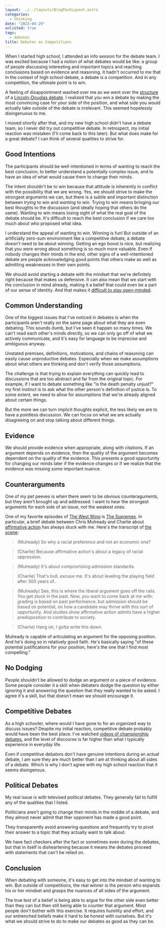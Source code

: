 ```yaml
---
layout: ../../layouts/BlogPostLayout.astro
categories:
  - thinking
date: "2023-04-29"
unlisted: true
tags:
  - debates
title: Debates as Competitions
---
```


When I started high school, I attended an info session for the debate team. I
was excited because I had a notion of what debates would be like: a group of
people discussing interesting and important topics and reaching conclusions
based on evidence and reasoning. It hadn't occurred to me that in the context of
high school debate, a debate is a competition. And in any competition, the
ultimate point is to win.

A feeling of disappointment washed over me as we went over the
[structure](https://www.youtube.com/watch?v=Vov8e-Ic6mQ) of a [Lincoln-Douglas
debate](https://en.wikipedia.org/wiki/Lincoln%E2%80%93Douglas_debate_format). I
realized that you win a debate by making the most convincing case for your side
of the position, and what side you would actually take outside of the debate is
irrelevant. This seemed hopelessly disingenuous to me.

I moved shortly after that, and my new high school didn't have a debate team, so
I never did try out competitive debate. In retrospect, my initial reaction was
mistaken (I'll come back to this later). But what does make for a great debate?
I can think of several qualities to strive for.

## Good Intentions

The participants should be well-intentioned in terms of wanting to reach the
best conclusion, to better understand a potentially complex issue, and to have
an idea of what would cause them to change their minds.

The intent shouldn't be to win because that attitude is inherently in conflict
with the possibility that we are wrong. Yes, we should strive to make the
strongest arguments we can, but there is a subtle and important distinction
between *trying* to win and *wanting* to win. Trying to win means bringing our
best thoughts to the discussion (and ideally hoping that others do the same).
Wanting to win means losing sight of what the real goal of the debate should be.
It's difficult to reach the best conclusion if we care too much about who
proposed what idea.

I understand the appeal of wanting to win. Winning is fun! But outside of an
artificially zero-sum environment like a competitive debate, a debate doesn't
need to be about winning. Getting an ego boost is nice, but realizing that you
were wrong about something is so much more valuable. Even if nobody changes
their minds in the end, other signs of a well-intentioned debate are people
acknowledging good points that others make as well as admitting weaknesses in
their own points.

We should avoid starting a debate with the mindset that we're definitely right
because that makes us defensive. It can also mean that we start with the
conclusion in mind already, making it a belief that could even be a part of our
sense of identity. And that makes it [difficult to stay
open-minded](http://www.paulgraham.com/identity.html).

## Common Understanding

One of the biggest issues that I've noticed in debates is when the participants
aren't really on the same page about what they are even debating. This sounds
dumb, but I've seen it happen so many times. We can't read each other's minds
directly, so we can only go off of what we actively communicate, and it's easy
for language to be imprecise and ambiguous anyway.

Unstated premises, definitions, motivations, and chains of reasoning can easily
cause unproductive debates. Especially when we make assumptions about what
others are thinking and don't verify those assumptions.

The challenge is that trying to explain everything can quickly lead to
discussions that are too abstract and far from the original topic. For example,
if I want to debate something like "is the death penalty unjust?" my first
instinct is to ask what the other person's definition of justice is. To some
extent, we need to allow for assumptions that we're already aligned about
certain things.

But the more we can turn implicit thoughts explicit, the less likely we are to
have a pointless discussion. We can focus on what we are actually disagreeing on
and stop talking about different things.

## Evidence

We should provide evidence when appropriate, along with citations. If an
argument depends on evidence, then the quality of the argument becomes dependent
on the quality of the evidence. This presents a good opportunity for changing
our minds later if the evidence changes or if we realize that the evidence was
missing some important nuance.

## Counterarguments

One of my pet peeves is when there seem to be obvious counteraguments, but they
aren't brought up and addressed. I want to hear the strongest arguments for each
side of an issue, not the weakest ones.

One of my favorite episodes of [The West
Wing](https://en.wikipedia.org/wiki/The_West_Wing) is [The
Supremes](https://en.wikipedia.org/wiki/The_Supremes_(The_West_Wing)). In
particular, a brief debate between Chris Mulready and Charlie about [affirmative
action](https://en.wikipedia.org/wiki/Affirmative_action) has always stuck with
me. Here's the transcript of [the scene](https://youtu.be/q4m-3Eo3suE?t=40):

> (Mulready) So why a racial preference and not an economic one?

> (Charlie) Because affirmative action's about a legacy of racial oppression.

> (Mulready) It's about compromising admission standards.

> (Charlie) That's bull..excuse me. It's about leveling the playing field after
> 300 years of..

> (Mulready) See, this is where the liberal argument goes off the rails. You
> get stuck in the past. Now, you want to come back at me with: grading is
> based on past performance, but admission should be based on potential, on how
> a candidate may thrive with this sort of opportunity. And studies show
> affirmative action admits have a higher predisposition to contribute to
> society.

> (Charlie) Hang on, I gotta write this down.

Mulready is capable of articulating an argument for the opposing position. And
he's doing so in relatively good faith. He's basically saying "of these
potential justifications for your position, here's the one that I find most
compelling."

## No Dodging

People shouldn't be allowed to dodge an argument or a piece of evidence. Some
people consider it a skill when debaters dodge the question by either ignoring
it and answering the question that they really wanted to be asked. I agree it's
a skill, but that doesn't mean we should encourage it.

## Competitive Debates

As a high schooler, where would I have gone to for an organized way to discuss
issues? Despite my initial reaction, competitive debate probably would have been
the best place. I've watched [videos of championship
debates](https://www.youtube.com/watch?v=wqjHz9laqgU), and the level of
discourse is far higher than what I typically experience in everyday life.

Even if competitive debators don't have genuine intentions during an actual
debate, I am sure they are much better than I am at thinking about all sides of
a debate. Which is why I don't agree with my high school reaction that it seems
disingenous.

## Political Debates

My real issue is with televised political debates. They generally fail to
fulfill any of the qualities that I listed.

Politicians aren't going to change their minds in the middle of a debate, and
they almost never admit that ther opponent has made a good point.

They transparently avoid answering questions and frequently try to pivot their
answer to a topic that they actually want to talk about.

We have fact checkers after the fact or sometimes even during the debates, but
that in itself is disheartening because it means the debates proceed with
statements that can't be relied on.

## Conclusion

When debating with someone, it's easy to get into the mindset of wanting to win.
But outside of competitions, the real winner is the person who expands his or
her mindset and grasps the nuances of all sides of the argument.

The true test of a belief is being able to argue for the other side even better
than they can but then still being able to counter that argument. Most people
don't bother with this exercise. It requires humility and effort, and our
entrenched beliefs make it hard to be honest with ourselves. But it's what we
should strive to do to make our debates as good as they can be.
